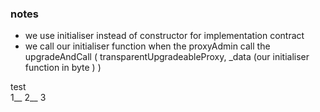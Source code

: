 ### notes
- we use initialiser instead of constructor for implementation contract
- we call our initialiser function when the proxyAdmin call the upgradeAndCall ( transparentUpgradeableProxy, _data (our initialiser function in byte ) ) 

test  
1__
2__
3